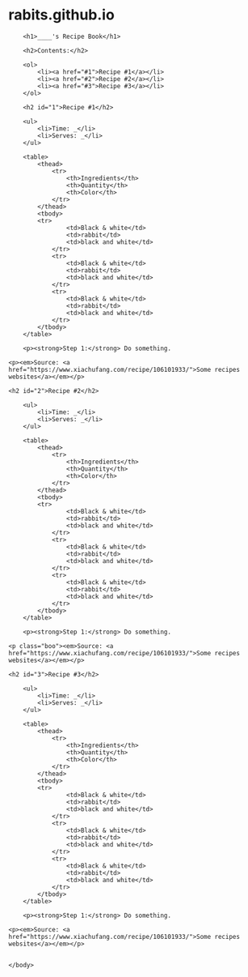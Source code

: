 # rabits.github.io
<!DOCTYPE html>
<html>
    <head>
        <title>Project: Recipe book</title>
        <meta charset="utf-8">
        <style>
        h2{
            color: rgb(255, 0, 255);
        }
        p{
            color: rgb(15, 20, 156);
        }
        .boo{
            background-color: rgb(247, 188, 247);
        }
        </style>
    </head>
    <body>
       
        <h1>____'s Recipe Book</h1>
        
        <h2>Contents:</h2>
        
        <ol>
            <li><a href="#1">Recipe #1</a></li>
            <li><a href="#2">Recipe #2</a></li>
            <li><a href="#3">Recipe #3</a></li>
        </ol>
        
        <h2 id="1">Recipe #1</h2>
        
        <ul>
            <li>Time: _</li>
            <li>Serves: _</li>
        </ul>
        
        <table>
            <thead>
                <tr>
                    <th>Ingredients</th>
                    <th>Quantity</th>
                    <th>Color</th>
                </tr>
            </thead>
            <tbody>
            <tr>
                    <td>Black & white</td>
                    <td>rabbit</td>
                    <td>black and white</td>
                </tr>
                <tr>
                    <td>Black & white</td>
                    <td>rabbit</td>
                    <td>black and white</td>
                </tr>
                <tr>
                    <td>Black & white</td>
                    <td>rabbit</td>
                    <td>black and white</td>
                </tr>
            </tbody>
        </table>
        
        <p><strong>Step 1:</strong> Do something.
</p>
        
    <p><em>Source: <a href="https://www.xiachufang.com/recipe/106101933/">Some recipes websites</a></em></p>
    
    <h2 id="2">Recipe #2</h2>
        
        <ul>
            <li>Time: _</li>
            <li>Serves: _</li>
        </ul>
        
        <table>
            <thead>
                <tr>
                    <th>Ingredients</th>
                    <th>Quantity</th>
                    <th>Color</th>
                </tr>
            </thead>
            <tbody>
            <tr>
                    <td>Black & white</td>
                    <td>rabbit</td>
                    <td>black and white</td>
                </tr>
                <tr>
                    <td>Black & white</td>
                    <td>rabbit</td>
                    <td>black and white</td>
                </tr>
                <tr>
                    <td>Black & white</td>
                    <td>rabbit</td>
                    <td>black and white</td>
                </tr>
            </tbody>
        </table>
        
        <p><strong>Step 1:</strong> Do something.
</p>
        
    <p class="boo"><em>Source: <a href="https://www.xiachufang.com/recipe/106101933/">Some recipes websites</a></em></p>
    
    <h2 id="3">Recipe #3</h2>
        
        <ul>
            <li>Time: _</li>
            <li>Serves: _</li>
        </ul>
        
        <table>
            <thead>
                <tr>
                    <th>Ingredients</th>
                    <th>Quantity</th>
                    <th>Color</th>
                </tr>
            </thead>
            <tbody>
            <tr>
                    <td>Black & white</td>
                    <td>rabbit</td>
                    <td>black and white</td>
                </tr>
                <tr>
                    <td>Black & white</td>
                    <td>rabbit</td>
                    <td>black and white</td>
                </tr>
                <tr>
                    <td>Black & white</td>
                    <td>rabbit</td>
                    <td>black and white</td>
                </tr>
            </tbody>
        </table>
        
        <p><strong>Step 1:</strong> Do something.
</p>
        
    <p><em>Source: <a href="https://www.xiachufang.com/recipe/106101933/">Some recipes websites</a></em></p>
    
    
    </body>
</html>
